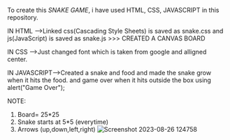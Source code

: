 To create this *SNAKE GAME*, i have used HTML, CSS, JAVASCRIPT in this repository.


IN HTML      -->Linked css(Cascading Style Sheets) is saved as snake.css and js(JavaScript) is saved as snake.js
                     >>> CREATED A CANVAS BOARD
              
IN CSS       -->Just changed font which is taken from google and alligned center.  

IN JAVASCRIPT-->Created a snake and food and made the snake grow when it hits the food.
                and game over when it hits outside the box using alert("Game Over");


NOTE:
1) Board= 25*25
2) Snake starts at 5*5 (everytime)
3) Arrows (up,down,left,right)
![Screenshot 2023-08-26 124758](https://github.com/Ashwin-ER/Snake-Game/assets/143249415/145b19ba-634a-4fda-87f6-995f54de678f)
